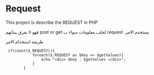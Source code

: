 # Request
This project is describe the REQUEST  in PHP

يستخدم الامر &#x202b; request  لجلب معلومات سواء ب post or get فهو لا يفرق بيناتهم 

&#x202b; طريقة استخدام الامر 

```
 if(count($_REQUEST)){
            foreach($_REQUEST as $key => $getValues){
                echo "<div> $key : $getValues </div>";
            }
        }
```        
